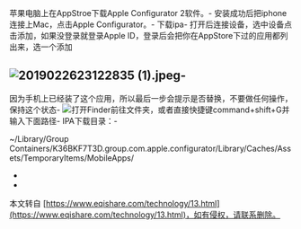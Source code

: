 苹果电脑上在AppStroe下载Apple Configurator 2软件。-
安装成功后把iphone连接上Mac，点击Apple Configurator。-
下载ipa-
打开后连接设备，选中设备点击添加，如果没登录就登录Apple ID，登录后会把你在AppStore下过的应用都列出来，选一个添加

![2019022623122835 (1).jpeg](https://www.eqishare.com/zb_users/upload/2023/10/202310171697512524308813.jpeg)-
-
因为手机上已经装了这个应用，所以最后一步会提示是否替换，不要做任何操作，保持这个状态-
![](https://img-blog.csdnimg.cn/20190226231244605.png?x-oss-process=image/watermark,type_ZmFuZ3poZW5naGVpdGk,shadow_10,text_aHR0cHM6Ly9ibG9nLmNzZG4ubmV0L2FhNDY0OTcx,size_16,color_FFFFFF,t_70)打开Finder前往文件夹，或者直接快捷键command+shift+G并输入下面路径-
IPA下载目录：-

~/Library/Group Containers/K36BKF7T3D.group.com.apple.configurator/Library/Caches/Assets/TemporaryItems/MobileApps/

-

-

本文转自 [https://www.eqishare.com/technology/13.html](https://www.eqishare.com/technology/13.html)，如有侵权，请联系删除。